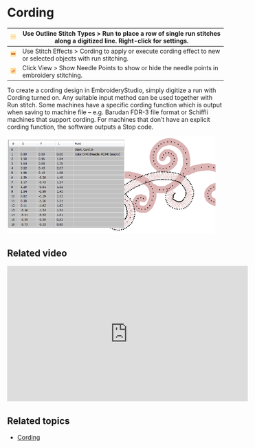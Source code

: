 # Cording

| ![Run.png](assets/Run.png)                           | Use Outline Stitch Types > Run to place a row of single run stitches along a digitized line. Right-click for settings. |
| ---------------------------------------------------- | ---------------------------------------------------------------------------------------------------------------------- |
| ![Cording.png](assets/Cording.png)                   | Use Stitch Effects > Cording to apply or execute cording effect to new or selected objects with run stitching.         |
| ![ShowNeedlePoints.png](assets/ShowNeedlePoints.png) | Click View > Show Needle Points to show or hide the needle points in embroidery stitching.                             |

To create a cording design in EmbroideryStudio, simply digitize a run with Cording turned on. Any suitable input method can be used together with Run stitch. Some machines have a specific cording function which is output when saving to machine file – e.g. Barudan FDR-3 file format or Schiffli machines that support cording. For machines that don’t have an explicit cording function, the software outputs a Stop code.

![summary_-_special00085.png](assets/summary_-_special00085.png)

## Related video

<iframe src="https://www.youtube.com/embed/ln4-d1xSchs" frameborder="0" 
		 allow="accelerometer; autoplay; clipboard-write; encrypted-media; gyroscope; picture-in-picture" 
		 allowfullscreen="" style="width: 560px; height: 315px;">
<p>&#160;</p>
</iframe>

## Related topics

- [Cording](../../Applied/mixed/Cording)
